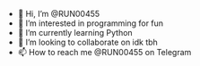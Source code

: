 - 👋 Hi, I’m @RUN00455
- 👀 I’m interested in programming for fun
- 🌱 I’m currently learning Python
- 💞️ I’m looking to collaborate on idk tbh
- 📫 How to reach me @RUN00455 on Telegram

<!---
RUN00455/RUN00455 is a ✨ special ✨ repository because its `README.md` (this file) appears on your GitHub profile.
You can click the Preview link to take a look at your changes.
--->

